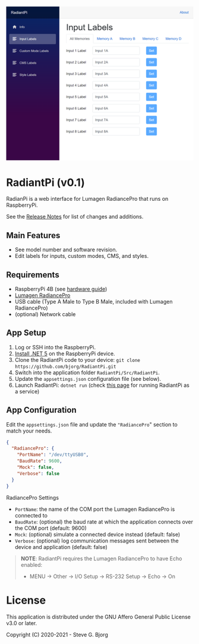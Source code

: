 ﻿![RadiantPi Input Labels](Docs/Images/InputLabels.png)

# RadiantPi (v0.1)

RadianPi is a web interface for Lumagen RadiancePro that runs on RaspberryPi.

See the [Release Notes](Docs/ReleaseNotes.md) for list of changes and additions.

## Main Features

* See model number and software revision.
* Edit labels for inputs, custom modes, CMS, and styles.

## Requirements

* RaspberryPi 4B (see [hardware guide](Docs/Hardware.md))
* [Lumagen RadiancePro](http://www.lumagen.com/)
* USB cable (Type A Male to Type B Male, included with Lumagen RadiancePro)
* (optional) Network cable

## App Setup

1. Log or SSH into the RaspberryPi.
1. [Install .NET 5](https://www.petecodes.co.uk/install-and-use-microsoft-dot-net-5-with-the-raspberry-pi/) on the RaspberryPi device.
1. Clone the RadiantPi code to your device: `git clone https://github.com/bjorg/RadiantPi.git`
1. Switch into the application folder `RadiantPi/Src/RadiantPi`.
1. Update the `appsettings.json` configuration file (see below).
1. Launch RadiantPi: `dotnet run` (check [this page](https://thomaslevesque.com/2018/04/17/hosting-an-asp-net-core-2-application-on-a-raspberry-pi/) for running RadiantPi as a service)

## App Configuration

Edit the `appsettings.json` file and update the `"RadiancePro`" section to match your needs.
```json
{
  "RadiancePro": {
    "PortName": "/dev/ttyUSB0",
    "BaudRate": 9600,
    "Mock": false,
    "Verbose": false
  }
}
```

RadiancePro Settings
* `PortName`: the name of the COM port the Lumagen RadiancePro is connected to
* `BaudRate`: (optional) the baud rate at which the application connects over the COM port (default: 9600)
* `Mock`: (optional) simulate a connected device instead (default: false)
* `Verbose`: (optional) log communication messages sent between the device and application (default: false)

> **NOTE**: RadiantPi requires the Lumagen RadiancePro to have Echo enabled:
> * MENU → Other → I/O Setup → RS-232 Setup → Echo → On

# License

This application is distributed under the GNU Affero General Public License v3.0 or later.

Copyright (C) 2020-2021 - Steve G. Bjorg